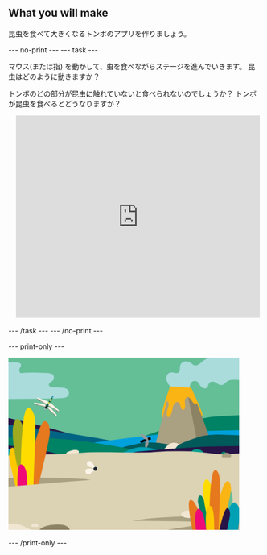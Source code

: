 ## What you will make

昆虫を食べて大きくなるトンボのアプリを作りましょう。

--- no-print --- --- task ---

<div style="display: flex; flex-wrap: wrap">
<div style="flex-basis: 175px; flex-grow: 1">  
マウス(または指) を動かして、虫を食べながらステージを進んでいきます。 昆虫はどのように動きますか？

トンボのどの部分が昆虫に触れていないと食べられないのでしょうか？ トンボが昆虫を食べるとどうなりますか？
</div>
<div class="scratch-preview" style="margin-left: 15px;">
  <iframe allowtransparency="true" width="485" height="402" src="https://scratch.mit.edu/projects/embed/521688740/?autostart=false" frameborder="0"></iframe>
</div>
</div>

--- /task --- --- /no-print ---

--- print-only ---

![完成したプロジェクト](images/showcase_static.png)

--- /print-only ---
